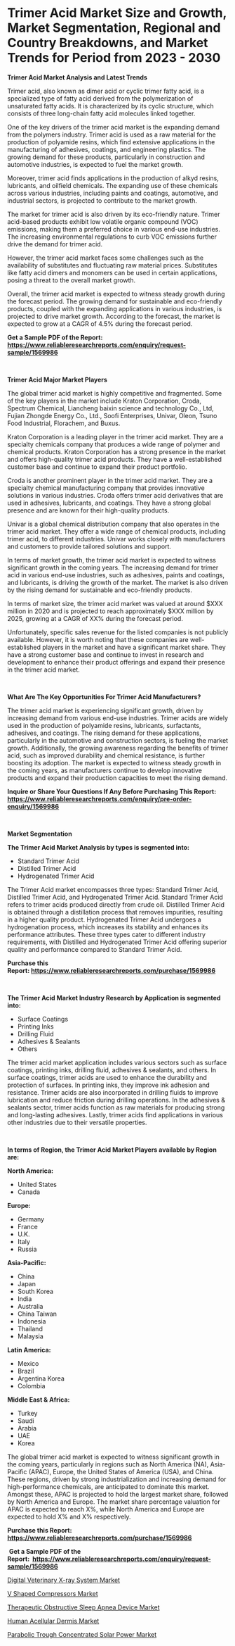<p><h1>Trimer Acid Market Size and Growth, Market Segmentation, Regional and Country Breakdowns, and Market Trends for Period from 2023 -  2030</h1></p><p><strong>Trimer Acid Market Analysis and Latest Trends</strong></p>
<p><p>Trimer acid, also known as dimer acid or cyclic trimer fatty acid, is a specialized type of fatty acid derived from the polymerization of unsaturated fatty acids. It is characterized by its cyclic structure, which consists of three long-chain fatty acid molecules linked together.</p><p>One of the key drivers of the trimer acid market is the expanding demand from the polymers industry. Trimer acid is used as a raw material for the production of polyamide resins, which find extensive applications in the manufacturing of adhesives, coatings, and engineering plastics. The growing demand for these products, particularly in construction and automotive industries, is expected to fuel the market growth.</p><p>Moreover, trimer acid finds applications in the production of alkyd resins, lubricants, and oilfield chemicals. The expanding use of these chemicals across various industries, including paints and coatings, automotive, and industrial sectors, is projected to contribute to the market growth.</p><p>The market for trimer acid is also driven by its eco-friendly nature. Trimer acid-based products exhibit low volatile organic compound (VOC) emissions, making them a preferred choice in various end-use industries. The increasing environmental regulations to curb VOC emissions further drive the demand for trimer acid.</p><p>However, the trimer acid market faces some challenges such as the availability of substitutes and fluctuating raw material prices. Substitutes like fatty acid dimers and monomers can be used in certain applications, posing a threat to the overall market growth.</p><p>Overall, the trimer acid market is expected to witness steady growth during the forecast period. The growing demand for sustainable and eco-friendly products, coupled with the expanding applications in various industries, is projected to drive market growth. According to the forecast, the market is expected to grow at a CAGR of 4.5% during the forecast period.</p></p>
<p><strong>Get a Sample PDF of the Report:&nbsp; <a href="https://www.reliableresearchreports.com/enquiry/request-sample/1569986">https://www.reliableresearchreports.com/enquiry/request-sample/1569986</a></strong></p>
<p>&nbsp;</p>
<p><strong>Trimer Acid Major Market Players</strong></p>
<p><p>The global trimer acid market is highly competitive and fragmented. Some of the key players in the market include Kraton Corporation, Croda, Spectrum Chemical, Liancheng baixin science and technology Co., Ltd, Fujian Zhongde Energy Co., Ltd., Soofi Enterprises, Univar, Oleon, Tsuno Food Industrial, Florachem, and Buxus.</p><p>Kraton Corporation is a leading player in the trimer acid market. They are a specialty chemicals company that produces a wide range of polymer and chemical products. Kraton Corporation has a strong presence in the market and offers high-quality trimer acid products. They have a well-established customer base and continue to expand their product portfolio.</p><p>Croda is another prominent player in the trimer acid market. They are a specialty chemical manufacturing company that provides innovative solutions in various industries. Croda offers trimer acid derivatives that are used in adhesives, lubricants, and coatings. They have a strong global presence and are known for their high-quality products.</p><p>Univar is a global chemical distribution company that also operates in the trimer acid market. They offer a wide range of chemical products, including trimer acid, to different industries. Univar works closely with manufacturers and customers to provide tailored solutions and support.</p><p>In terms of market growth, the trimer acid market is expected to witness significant growth in the coming years. The increasing demand for trimer acid in various end-use industries, such as adhesives, paints and coatings, and lubricants, is driving the growth of the market. The market is also driven by the rising demand for sustainable and eco-friendly products.</p><p>In terms of market size, the trimer acid market was valued at around $XXX million in 2020 and is projected to reach approximately $XXX million by 2025, growing at a CAGR of XX% during the forecast period.</p><p>Unfortunately, specific sales revenue for the listed companies is not publicly available. However, it is worth noting that these companies are well-established players in the market and have a significant market share. They have a strong customer base and continue to invest in research and development to enhance their product offerings and expand their presence in the trimer acid market.</p></p>
<p>&nbsp;</p>
<p><strong>What Are The Key Opportunities For Trimer Acid Manufacturers?</strong></p>
<p><p>The trimer acid market is experiencing significant growth, driven by increasing demand from various end-use industries. Trimer acids are widely used in the production of polyamide resins, lubricants, surfactants, adhesives, and coatings. The rising demand for these applications, particularly in the automotive and construction sectors, is fueling the market growth. Additionally, the growing awareness regarding the benefits of trimer acid, such as improved durability and chemical resistance, is further boosting its adoption. The market is expected to witness steady growth in the coming years, as manufacturers continue to develop innovative products and expand their production capacities to meet the rising demand.</p></p>
<p><strong>Inquire or Share Your Questions If Any Before Purchasing This Report: <a href="https://www.reliableresearchreports.com/enquiry/pre-order-enquiry/1569986">https://www.reliableresearchreports.com/enquiry/pre-order-enquiry/1569986</a></strong></p>
<p>&nbsp;</p>
<p><strong>Market Segmentation</strong></p>
<p><strong>The Trimer Acid Market Analysis by types is segmented into:</strong></p>
<p><ul><li>Standard Trimer Acid</li><li>Distilled Trimer Acid</li><li>Hydrogenated Trimer Acid</li></ul></p>
<p><p>The Trimer Acid market encompasses three types: Standard Trimer Acid, Distilled Trimer Acid, and Hydrogenated Trimer Acid. Standard Trimer Acid refers to trimer acids produced directly from crude oil. Distilled Trimer Acid is obtained through a distillation process that removes impurities, resulting in a higher quality product. Hydrogenated Trimer Acid undergoes a hydrogenation process, which increases its stability and enhances its performance attributes. These three types cater to different industry requirements, with Distilled and Hydrogenated Trimer Acid offering superior quality and performance compared to Standard Trimer Acid.</p></p>
<p><strong>Purchase this Report:&nbsp;<a href="https://www.reliableresearchreports.com/purchase/1569986">https://www.reliableresearchreports.com/purchase/1569986</a></strong></p>
<p>&nbsp;</p>
<p><strong>The Trimer Acid Market Industry Research by Application is segmented into:</strong></p>
<p><ul><li>Surface Coatings</li><li>Printing Inks</li><li>Drilling Fluid</li><li>Adhesives & Sealants</li><li>Others</li></ul></p>
<p><p>The trimer acid market application includes various sectors such as surface coatings, printing inks, drilling fluid, adhesives & sealants, and others. In surface coatings, trimer acids are used to enhance the durability and protection of surfaces. In printing inks, they improve ink adhesion and resistance. Trimer acids are also incorporated in drilling fluids to improve lubrication and reduce friction during drilling operations. In the adhesives & sealants sector, trimer acids function as raw materials for producing strong and long-lasting adhesives. Lastly, trimer acids find applications in various other industries due to their versatile properties.</p></p>
<p>&nbsp;</p>
<p><strong>In terms of Region, the Trimer Acid Market Players available by Region are:</strong></p>
<p>
    <p> <strong> North America: </strong>
        <ul>
            <li>United States</li>
            <li>Canada</li>
        </ul>
        </p> 
    <p> <strong> Europe: </strong>
        <ul>
            <li>Germany</li>
            <li>France</li>
            <li>U.K.</li>
            <li>Italy</li>
            <li>Russia</li>
        </ul>
        </p> 
    <p> <strong> Asia-Pacific: </strong>
        <ul>
            <li>China</li>
            <li>Japan</li>
            <li>South Korea</li>
            <li>India</li>
            <li>Australia</li>
            <li>China Taiwan</li>
            <li>Indonesia</li>
            <li>Thailand</li>
            <li>Malaysia</li>
        </ul>
        </p> 
    <p> <strong> Latin America: </strong>
        <ul>
            <li>Mexico</li>
            <li>Brazil</li>
            <li>Argentina Korea</li>
            <li>Colombia</li>
        </ul>
        </p> 
    <p> <strong> Middle East & Africa: </strong>
        <ul>
            <li>Turkey</li>
            <li>Saudi</li>
            <li>Arabia</li>
            <li>UAE</li>
            <li>Korea</li>
        </ul>
    </p>
    </p>
<p><p>The global trimer acid market is expected to witness significant growth in the coming years, particularly in regions such as North America (NA), Asia-Pacific (APAC), Europe, the United States of America (USA), and China. These regions, driven by strong industrialization and increasing demand for high-performance chemicals, are anticipated to dominate this market. Amongst these, APAC is projected to hold the largest market share, followed by North America and Europe. The market share percentage valuation for APAC is expected to reach X%, while North America and Europe are expected to hold X% and X% respectively.</p></p>
<p><strong>Purchase this Report: <a href="https://www.reliableresearchreports.com/purchase/1569986">https://www.reliableresearchreports.com/purchase/1569986</a></strong></p>
<p>&nbsp;<strong>Get a Sample PDF of the Report:&nbsp;&nbsp;<a href="https://www.reliableresearchreports.com/enquiry/request-sample/1569986">https://www.reliableresearchreports.com/enquiry/request-sample/1569986</a></strong></p>
<p><strong></strong></p>
<p><p><a href="https://medium.com/@oletawunsch/digital-veterinary-x-ray-system-market-report-reveals-the-latest-trends-and-growth-opportunities-of-dd278f93d9c9">Digital Veterinary X-ray System Market</a></p><p><a href="https://github.com/Chiragrp24/Market-Research-Report-List-1/blob/main/v-shaped-compressors-market.md">V Shaped Compressors Market</a></p><p><a href="https://www.linkedin.com/pulse/therapeutic-obstructive-sleep-apnea-device-market-size-share-yqwde/">Therapeutic Obstructive Sleep Apnea Device Market</a></p><p><a href="https://www.linkedin.com/pulse/human-acellular-dermis-market-research-report-provides-thorough-uuyhe/">Human Acellular Dermis Market</a></p><p><a href="https://github.com/YashRP12/Market-Research-Report-List-1/blob/main/parabolic-trough-concentrated-solar-power-market.md">Parabolic Trough Concentrated Solar Power Market</a></p></p>